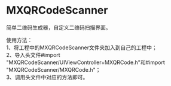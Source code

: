 # MXQRCodeScanner
简单二维码生成器，自定义二维码扫描界面。

使用方法：   
1、将工程中的MXQRCodeScanner文件夹加入到自己的工程中；   
2、导入头文件#import "MXQRCodeScanner/UIViewController+MXQRCode.h"和#import "MXQRCodeScanner/MXQRCode.h"；   
3、调用头文件中对应的方法即可。
